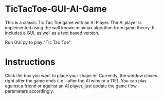 # TicTacToe-GUI-AI-Game
This is a classic Tic Tac Toe game with an AI Player. The AI player is implemented using the well known minimax algorithm from game theory. It includes a GUI, as well as a text based version.

Run GUI.py to play "Tic Tac Toe".

# Instructions
Click the box you want to place your shape in. Currently, the window closes right after the game ends (i.e - after the AI wins or a TIE). You can play against a friend or against an AI player, just update the game flow parameters accordingly.
